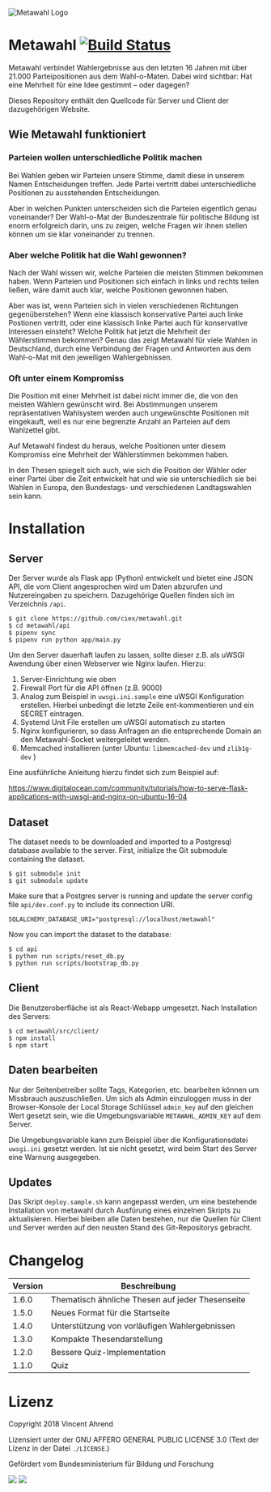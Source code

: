 ![Metawahl Logo](https://raw.githubusercontent.com/ciex/metawahl/master/metawahl_logo.png)

# Metawahl [![Build Status](https://travis-ci.org/ciex/metawahl.svg?branch=master)](https://travis-ci.org/ciex/metawahl)

Metawahl verbindet Wahlergebnisse aus den letzten 16 Jahren mit über 21.000 Parteipositionen aus dem Wahl-o-Maten. Dabei wird sichtbar: Hat eine Mehrheit für eine Idee gestimmt – oder dagegen?

Dieses Repository enthält den Quellcode für Server und Client der dazugehörigen
Website.

## Wie Metawahl funktioniert

### Parteien wollen unterschiedliche Politik machen

Bei Wahlen geben wir Parteien unsere Stimme, damit diese in unserem Namen Entscheidungen treffen. Jede Partei vertritt dabei unterschiedliche Positionen zu ausstehenden Entscheidungen.

Aber in welchen Punkten unterscheiden sich die Parteien eigentlich genau voneinander? Der Wahl-o-Mat der Bundeszentrale für politische Bildung ist enorm erfolgreich darin, uns zu zeigen, welche Fragen wir ihnen stellen können um sie klar voneinander zu trennen.

### Aber welche Politik hat die Wahl gewonnen?

Nach der Wahl wissen wir, welche Parteien die meisten Stimmen bekommen haben. Wenn Parteien und Positionen sich einfach in links und rechts teilen ließen, wäre damit auch klar, welche Positionen gewonnen haben.

Aber was ist, wenn Parteien sich in vielen verschiedenen Richtungen gegenüberstehen? Wenn eine klassisch konservative Partei auch linke Postionen vertritt, oder eine klassisch linke Partei auch für konservative Interessen einsteht? Welche Politik hat jetzt die Mehrheit der Wählerstimmen bekommen? Genau das zeigt Metawahl für viele Wahlen in Deutschland, durch eine Verbindung der Fragen und Antworten aus dem Wahl-o-Mat mit den jeweiligen Wahlergebnissen.

### Oft unter einem Kompromiss

Die Position mit einer Mehrheit ist dabei nicht immer die, die von den meisten Wählern gewünscht wird. Bei Abstimmungen unserem repräsentativen Wahlsystem werden auch ungewünschte Positionen mit eingekauft, weil es nur eine begrenzte Anzahl an Parteien auf dem Wahlzettel gibt.

Auf Metawahl findest du heraus, welche Positionen unter diesem Kompromiss eine Mehrheit der Wählerstimmen bekommen haben.

In den Thesen spiegelt sich auch, wie sich die Position der Wähler oder einer Partei über die Zeit entwickelt hat und wie sie unterschiedlich sie bei Wahlen in Europa, den Bundestags- und verschiedenen Landtagswahlen sein kann.

# Installation

## Server

Der Server wurde als Flask app (Python) entwickelt und bietet eine JSON
API, die vom Client angesprochen wird um Daten abzurufen und Nutzereingaben 
zu speichern. Dazugehörige Quellen finden sich im Verzeichnis `/api`.

    $ git clone https://github.com/ciex/metawahl.git
    $ cd metawahl/api
    $ pipenv sync
    $ pipenv run python app/main.py

Um den Server dauerhaft laufen zu lassen, sollte dieser z.B. als uWSGI Awendung 
über einen Webserver wie Nginx laufen. Hierzu:

1. Server-Einrichtung wie oben
2. Firewall Port für die API öffnen (z.B. 9000)
3. Analog zum Beispiel in `uwsgi.ini.sample` eine uWSGI Konfiguration 
erstellen. Hierbei unbedingt die letzte Zeile ent-kommentieren und ein SECRET eintragen.
4. Systemd Unit File erstellen um uWSGI automatisch zu starten
5. Nginx konfigurieren, so dass Anfragen an die entsprechende Domain an den 
Metawahl-Socket weitergeleitet werden.
6. Memcached installieren (unter Ubuntu: `libmemcached-dev` und `zlib1g-dev` )

Eine ausführliche Anleitung hierzu findet sich zum Beispiel auf:

https://www.digitalocean.com/community/tutorials/how-to-serve-flask-applications-with-uwsgi-and-nginx-on-ubuntu-16-04

## Dataset

The dataset needs to be downloaded and imported to a Postgresql database 
available to the server. First, initialize the Git submodule containing the 
dataset.

    $ git submodule init
    $ git submodule update

Make sure that a Postgres server is running and update the server config file 
`api/dev.conf.py` to include its connection URI.

    SQLALCHEMY_DATABASE_URI="postgresql://localhost/metawahl"

Now you can import the dataset to the database:

    $ cd api
    $ python run scripts/reset_db.py
    $ python run scripts/bootstrap_db.py

## Client

Die Benutzeroberfläche ist als React-Webapp umgesetzt. Nach Installation des
Servers:

    $ cd metawahl/src/client/
    $ npm install
    $ npm start

## Daten bearbeiten

Nur der Seitenbetreiber sollte Tags, Kategorien, etc. bearbeiten können um 
Missbrauch auszuschließen. Um sich als Admin einzuloggen muss in der Browser-Konsole
der Local Storage Schlüssel `admin_key` auf den gleichen Wert gesetzt sein, wie
die Umgebungsvariable `METAWAHL_ADMIN_KEY` auf dem Server. 

Die Umgebungsvariable kann zum Beispiel über die Konfigurationsdatei `uwsgi.ini`
gesetzt werden. Ist sie nicht gesetzt, wird beim Start des Server eine 
Warnung ausgegeben. 

## Updates

Das Skript `deploy.sample.sh` kann angepasst werden, um eine bestehende 
Installation von metawahl durch Ausfürung eines einzelnen Skripts zu 
aktualisieren. Hierbei bleiben alle Daten bestehen, nur die Quellen für
Client und Server werden auf den neusten Stand des Git-Repositorys gebracht.

# Changelog

Version | Beschreibung
--------|--------------
1.6.0   | Thematisch ähnliche Thesen auf jeder Thesenseite
1.5.0   | Neues Format für die Startseite
1.4.0   | Unterstützung von vorläufigen Wahlergebnissen
1.3.0   | Kompakte Thesendarstellung
1.2.0   | Bessere Quiz-Implementation
1.1.0   | Quiz

# Lizenz

Copyright 2018 Vincent Ahrend

Lizensiert unter der GNU AFFERO GENERAL PUBLIC LICENSE 3.0 (Text der Lizenz 
in der Datei `./LICENSE`.)

Gefördert vom Bundesministerium für Bildung und Forschung

![](https://raw.githubusercontent.com/ciex/mietlimbo/master/client/src/Graphics/logo-bmbf.svg?sanitize=true)
![](https://raw.githubusercontent.com/ciex/mietlimbo/master/client/src/Graphics/logo-okfn.svg?sanitize=true)
